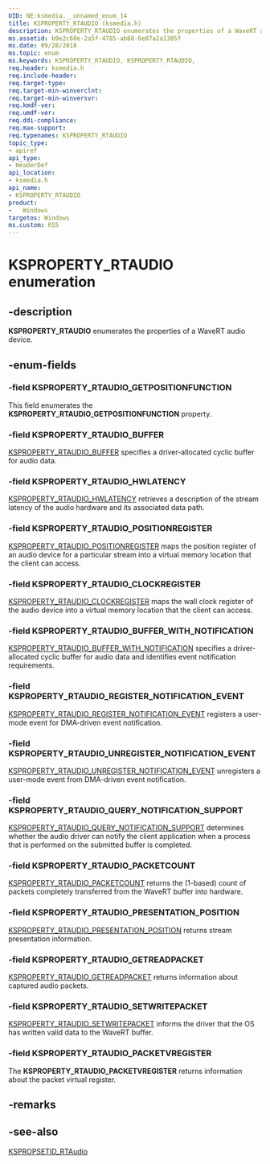 ```yaml
---
UID: NE:ksmedia.__unnamed_enum_14
title: KSPROPERTY_RTAUDIO (ksmedia.h)
description: KSPROPERTY_RTAUDIO enumerates the properties of a WaveRT audio device.
ms.assetid: b9e2c60e-2a5f-4785-ab68-6e87a2a1385f
ms.date: 09/28/2018
ms.topic: enum
ms.keywords: KSPROPERTY_RTAUDIO, KSPROPERTY_RTAUDIO, 
req.header: ksmedia.h
req.include-header:
req.target-type:
req.target-min-winverclnt:
req.target-min-winversvr:
req.kmdf-ver:
req.umdf-ver:
req.ddi-compliance:
req.max-support:
req.typenames: KSPROPERTY_RTAUDIO
topic_type: 
- apiref
api_type: 
- HeaderDef
api_location: 
- ksmedia.h
api_name: 
- KSPROPERTY_RTAUDIO
product:
-   Windows
targetos: Windows
ms.custom: RS5
---
```


# KSPROPERTY_RTAUDIO enumeration

## -description

**KSPROPERTY_RTAUDIO** enumerates the properties of a WaveRT audio device.

## -enum-fields

### -field KSPROPERTY_RTAUDIO_GETPOSITIONFUNCTION 

This field enumerates the **KSPROPERTY_RTAUDIO_GETPOSITIONFUNCTION** property.

### -field KSPROPERTY_RTAUDIO_BUFFER

[KSPROPERTY_RTAUDIO_BUFFER](https://docs.microsoft.com/windows-hardware/drivers/audio/ksproperty-rtaudio-buffer) specifies a driver-allocated cyclic buffer for audio data.

### -field KSPROPERTY_RTAUDIO_HWLATENCY 

[KSPROPERTY_RTAUDIO_HWLATENCY](https://docs.microsoft.com/windows-hardware/drivers/audio/ksproperty-rtaudio-hwlatency) retrieves a description of the stream latency of the audio hardware and its associated data path.

### -field KSPROPERTY_RTAUDIO_POSITIONREGISTER 

[KSPROPERTY_RTAUDIO_POSITIONREGISTER](https://docs.microsoft.com/windows-hardware/drivers/audio/ksproperty-rtaudio-positionregister) maps the position register of an audio device for a particular stream into a virtual memory location that the client can access.

### -field KSPROPERTY_RTAUDIO_CLOCKREGISTER 

[KSPROPERTY_RTAUDIO_CLOCKREGISTER](https://docs.microsoft.com/windows-hardware/drivers/audio/ksproperty-rtaudio-clockregister) maps the wall clock register of the audio device into a virtual memory location that the client can access.

### -field KSPROPERTY_RTAUDIO_BUFFER_WITH_NOTIFICATION

[KSPROPERTY_RTAUDIO_BUFFER_WITH_NOTIFICATION](https://docs.microsoft.com/windows-hardware/drivers/audio/ksproperty-rtaudio-buffer-with-notification) specifies a driver-allocated cyclic buffer for audio data and identifies event notification requirements.

### -field KSPROPERTY_RTAUDIO_REGISTER_NOTIFICATION_EVENT

[KSPROPERTY_RTAUDIO_REGISTER_NOTIFICATION_EVENT](https://docs.microsoft.com/windows-hardware/drivers/audio/ksproperty-rtaudio-register-notification-event) registers a user-mode event for DMA-driven event notification.

### -field KSPROPERTY_RTAUDIO_UNREGISTER_NOTIFICATION_EVENT

[KSPROPERTY_RTAUDIO_UNREGISTER_NOTIFICATION_EVENT](https://docs.microsoft.com/windows-hardware/drivers/audio/ksproperty-rtaudio-unregister-notification-event) unregisters a user-mode event from DMA-driven event notification.

### -field KSPROPERTY_RTAUDIO_QUERY_NOTIFICATION_SUPPORT

[KSPROPERTY_RTAUDIO_QUERY_NOTIFICATION_SUPPORT](https://docs.microsoft.com/windows-hardware/drivers/audio/ksproperty-rtaudio-query-notification-support) determines whether the audio driver can notify the client application when a process that is performed on the submitted buffer is completed.

### -field KSPROPERTY_RTAUDIO_PACKETCOUNT

[KSPROPERTY_RTAUDIO_PACKETCOUNT](https://docs.microsoft.com/windows-hardware/drivers/audio/ksproperty-rtaudio-packetcount) returns the (1-based) count of packets completely transferred from the WaveRT buffer into hardware.

### -field KSPROPERTY_RTAUDIO_PRESENTATION_POSITION

[KSPROPERTY_RTAUDIO_PRESENTATION_POSITION](https://docs.microsoft.com/windows-hardware/drivers/audio/ksproperty-rtaudio-presentation-position) returns stream presentation information.

### -field KSPROPERTY_RTAUDIO_GETREADPACKET

[KSPROPERTY_RTAUDIO_GETREADPACKET](https://docs.microsoft.com/windows-hardware/drivers/audio/ksproperty-rtaudio-getreadpacket) returns information about captured audio packets.

### -field KSPROPERTY_RTAUDIO_SETWRITEPACKET

[KSPROPERTY_RTAUDIO_SETWRITEPACKET](https://docs.microsoft.com/windows-hardware/drivers/audio/ksproperty-rtaudio-setwritepacket) informs the driver that the OS has written valid data to the WaveRT buffer.

### -field KSPROPERTY_RTAUDIO_PACKETVREGISTER 

The **KSPROPERTY_RTAUDIO_PACKETVREGISTER** returns information about the packet virtual register.

## -remarks

## -see-also

[KSPROPSETID_RTAudio](https://docs.microsoft.com/windows-hardware/drivers/audio/kspropsetid-rtaudio)
